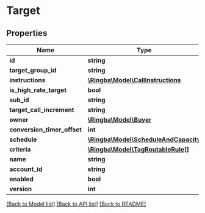 # Target

## Properties
Name | Type | Description | Notes
------------ | ------------- | ------------- | -------------
**id** | **string** |  | [optional] 
**target_group_id** | **string** |  | [optional] 
**instructions** | [**\Ringba\Model\CallInstructions**](CallInstructions.md) |  | [optional] 
**is_high_rate_target** | **bool** |  | [optional] 
**sub_id** | **string** |  | [optional] 
**target_call_increment** | **string** |  | [optional] 
**owner** | [**\Ringba\Model\Buyer**](Buyer.md) |  | [optional] 
**conversion_timer_offset** | **int** |  | [optional] 
**schedule** | [**\Ringba\Model\ScheduleAndCapacity**](ScheduleAndCapacity.md) |  | [optional] 
**criteria** | [**\Ringba\Model\TagRoutableRule[]**](TagRoutableRule.md) |  | [optional] 
**name** | **string** |  | [optional] 
**account_id** | **string** |  | [optional] 
**enabled** | **bool** |  | [optional] 
**version** | **int** |  | [optional] 

[[Back to Model list]](../README.md#documentation-for-models) [[Back to API list]](../README.md#documentation-for-api-endpoints) [[Back to README]](../README.md)


